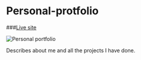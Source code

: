 # Personal-protfolio

###[Live site](https://mark4.netlify.app)

![Personal portfolio](https://ibb.co/JQWYLtJ)

Describes about me and all the projects I have done.  
